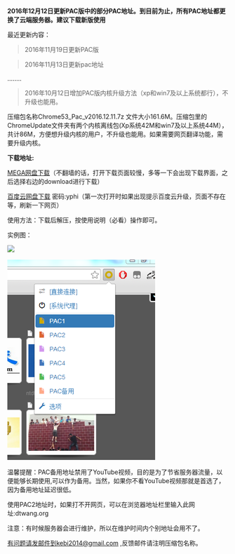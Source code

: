 **2016年12月12日更新PAC版中的部分PAC地址。到目前为止，所有PAC地址都更换了云端服务器。建议下载新版使用**

最近更新内容：

> 2016年11月19日更新PAC版

> 2016年11月13日更新pac地址

........

> 2016年10月12日增加PAC版内核升级方法（xp和win7及以上系统都行），不升级也能用。


压缩包名称Chrome53_Pac_v2016.12.11.7z 文件大小161.6M。压缩包里的ChromeUpdate文件夹有两个内核离线包(Xp系统42M和win7及以上系统44M），共计86M，方便想升级内核的用户，不升级也能用。如果需要网页翻译功能，需要升级内核。

**下载地址:**

[MEGA网盘下载](https://mega.nz/#!AxRh2KqA!Rb31SqaHXpIp6exd1eOhL268DVPRSwRbXnyiem57pp8)（不翻墙的话，打开下载页面较慢，多等一下会出现下载界面，之后选择右边的download进行下载）

[百度云网盘下载](http://pan.baidu.com/s/1qXOMYOc) 密码:yphi（第一次打开时如果出现提示百度云升级，页面不存在等，刷新一下网页）


使用方法：下载后解压，按使用说明（必看）操作即可。

实例图：

![](https://raw.githubusercontent.com/Alvin9999/pac2/master/pac新版1.png)

![](https://raw.githubusercontent.com/Alvin9999/crp_up/master/pac12.PNG)

温馨提醒：PAC备用地址禁用了YouTube视频，目的是为了节省服务器流量，以便能够长期使用,可以作为备用。当然，如果你不看YouTube视频那就是首选了，因为备用地址延迟很低。

使用PAC2地址时，如果打不开网页，可以在浏览器地址栏里输入此网址:dtwang.org

注意：有时候服务器会进行维护，所以在维护时间内个别地址会用不了。



有问题请发邮件到kebi2014@gmail.com ,反馈邮件请注明压缩包名称。